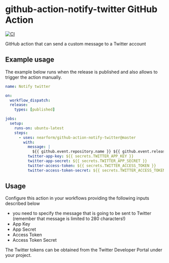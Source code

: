 # github-action-notify-twitter GitHub Action

[![CI](https://github.com/nearform/github-action-notify-twitter/actions/workflows/ci.yml/badge.svg?branch=master)](https://github.com/nearform/github-action-notify-twitter/actions/workflows/ci.yml)

GitHub action that can send a custom message to a Twitter account

## Example usage

The example below runs when the release is published and also allows to trigger the action manually.

```yml
name: Notify twitter

on:
  workflow_dispatch:
  release:
    types: [published]

jobs:
  setup:
    runs-on: ubuntu-latest
    steps:
      - uses: nearform/github-action-notify-twitter@master
        with:
          message: |
            ${{ github.event.repository.name }} ${{ github.event.release.tag_name }} has been released. Check out the release notes: ${{ github.event.release.html_url }}
          twitter-app-key: ${{ secrets.TWITTER_APP_KEY }}
          twitter-app-secret: ${{ secrets.TWITTER_APP_SECRET }}
          twitter-access-token: ${{ secrets.TWITTER_ACCESS_TOKEN }}
          twitter-access-token-secret: ${{ secrets.TWITTER_ACCESS_TOKEN_SECRET }}

```

## Usage

Configure this action in your workflows providing the following inputs described below
- you need to specify the message that is going to be sent to Twitter (remember that message is limited to 280 characters!)
- App Key
- App Secret
- Access Token
- Access Token Secret

The Twitter tokens can be obtained from the Twitter Developer Portal under your project.